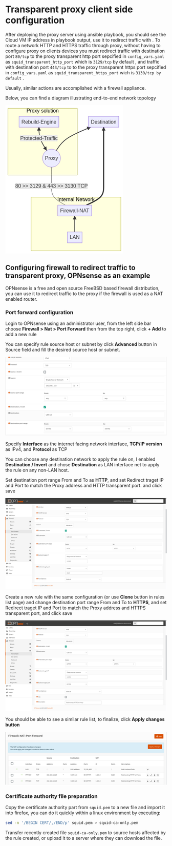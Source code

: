 # Transparent proxy client side configuration

After deploying the proxy server using ansible playbook, you should see the Cloud VM IP address in playbook output, use it to redirect traffic with . To route a network HTTP and HTTPS traffic through proxy, without having to configure proxy on clients devices you must redirect traffic with destination port `80/tcp` to the proxy transparent http port sepcified in `config_vars.yaml`  as `squid_transparent_http_port`  which is `3129/tcp` by default , and traffic with destination port `443/tcp` to to the proxy transparent https port sepcified in `config_vars.yaml` as `squid_transparent_https_port` wich is `3130/tcp by default` .

Usually, similar actions are accomplished with a firewall appliance.

Below, you can find a diagram illustrating end-to-end network topology

![](assets/transparent-diagram.png)

## Configuring firewall to redirect traffic to transparent proxy, OPNsense as an example

OPNsense is a free and open source FreeBSD based firewall distribution, you can use it to redirect traffic to the proxy if the firewall is used as a NAT enabled router.

### Port forward configuration

Login to OPNsense using an administrator user, from the left side bar choose **Firewall > Nat > Port Forward** then from the top right, click **+ Add** to add a new rule

You can specify rule source host or subnet by click **Advanced** button in Source field and fill the desired source host or subnet.

![](assets/opnsense-portforward-rule-3.png)

Specify **Interface** as the internet facing network interface, **TCP/IP version** as IPv4, and **Protocol** as TCP

You can choose any destination network to apply the rule on, I enabled **Destination / Invert** and chose **Destination** as LAN interface net to apply the rule on any non-LAN host.

Set destination port range From and To as **HTTP**,  and set Redirect traget IP and Port to match the Proxy address and HTTP transparent port. and click save

![](assets/opnsense-portforward-rule.png)

Create a new rule with the same configuration (or use **Clone** button in rules list page) and change destination port range From and To to **HTTPS**, and set Redirect traget IP and Port to match the Proxy address and HTTPS transparent port, and click save

![](assets/opnsense-portforward-rule-2.png)

You should be able to see a similar rule list, to finalize, click **Apply changes button**

![](assets/opnsense-portforward-rules.png)

### Certificate authority file preparation

Copy the certificate authority part from `squid.pem` to a new file and import it into firefox, you can do it quickly within a linux environment by executing:

```bash
sed -n '/BEGIN CERT/,/END/p' squid.pem > squid-ca-only.pem
```

Transfer recently created file `squid-ca-only.pem` to source hosts affected by the rule created, or upload it to a server where they can download the file.
